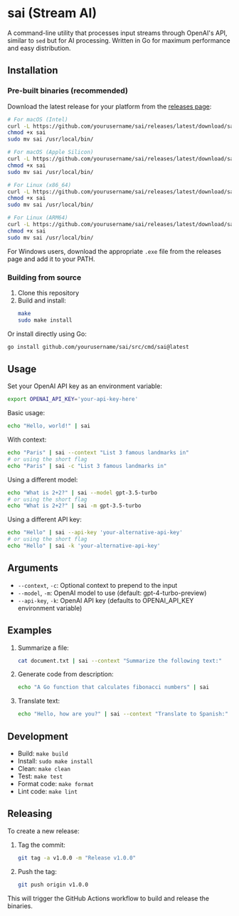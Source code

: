 # sai (Stream AI)

A command-line utility that processes input streams through OpenAI's API, similar to `sed` but for AI processing. Written in Go for maximum performance and easy distribution.

## Installation

### Pre-built binaries (recommended)

Download the latest release for your platform from the [releases page](https://github.com/yourusername/sai/releases/latest):

```bash
# For macOS (Intel)
curl -L https://github.com/yourusername/sai/releases/latest/download/sai-darwin-amd64 -o sai
chmod +x sai
sudo mv sai /usr/local/bin/

# For macOS (Apple Silicon)
curl -L https://github.com/yourusername/sai/releases/latest/download/sai-darwin-arm64 -o sai
chmod +x sai
sudo mv sai /usr/local/bin/

# For Linux (x86_64)
curl -L https://github.com/yourusername/sai/releases/latest/download/sai-linux-amd64 -o sai
chmod +x sai
sudo mv sai /usr/local/bin/

# For Linux (ARM64)
curl -L https://github.com/yourusername/sai/releases/latest/download/sai-linux-arm64 -o sai
chmod +x sai
sudo mv sai /usr/local/bin/
```

For Windows users, download the appropriate `.exe` file from the releases page and add it to your PATH.

### Building from source

1. Clone this repository
2. Build and install:
   ```bash
   make
   sudo make install
   ```

Or install directly using Go:
```bash
go install github.com/yourusername/sai/src/cmd/sai@latest
```

## Usage

Set your OpenAI API key as an environment variable:
```bash
export OPENAI_API_KEY='your-api-key-here'
```

Basic usage:
```bash
echo "Hello, world!" | sai
```

With context:
```bash
echo "Paris" | sai --context "List 3 famous landmarks in"
# or using the short flag
echo "Paris" | sai -c "List 3 famous landmarks in"
```

Using a different model:
```bash
echo "What is 2+2?" | sai --model gpt-3.5-turbo
# or using the short flag
echo "What is 2+2?" | sai -m gpt-3.5-turbo
```

Using a different API key:
```bash
echo "Hello" | sai --api-key 'your-alternative-api-key'
# or using the short flag
echo "Hello" | sai -k 'your-alternative-api-key'
```

## Arguments

- `--context`, `-c`: Optional context to prepend to the input
- `--model`, `-m`: OpenAI model to use (default: gpt-4-turbo-preview)
- `--api-key`, `-k`: OpenAI API key (defaults to OPENAI_API_KEY environment variable)

## Examples

1. Summarize a file:
   ```bash
   cat document.txt | sai --context "Summarize the following text:"
   ```

2. Generate code from description:
   ```bash
   echo "A Go function that calculates fibonacci numbers" | sai
   ```

3. Translate text:
   ```bash
   echo "Hello, how are you?" | sai --context "Translate to Spanish:"
   ```

## Development

- Build: `make build`
- Install: `sudo make install`
- Clean: `make clean`
- Test: `make test`
- Format code: `make format`
- Lint code: `make lint`

## Releasing

To create a new release:

1. Tag the commit:
   ```bash
   git tag -a v1.0.0 -m "Release v1.0.0"
   ```

2. Push the tag:
   ```bash
   git push origin v1.0.0
   ```

This will trigger the GitHub Actions workflow to build and release the binaries. 